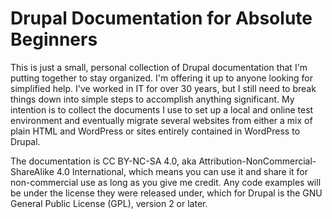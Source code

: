 # Drupal Documentation for Absolute Beginners
This is just a small, personal collection of Drupal documentation that I'm putting together to stay organized.  I'm offering it up to anyone looking for simplified help.  I've worked in IT for over 30 years, but I still need to break things down into simple steps to accomplish anything significant.
My intention is to collect the documents I use to set up a local and online test environment and eventually migrate several websites from either a mix of plain HTML and WordPress or sites entirely contained in WordPress to Drupal.

The documentation is CC BY-NC-SA 4.0, aka Attribution-NonCommercial-ShareAlike 4.0 International, which means you can use it and share it for non-commercial use as long as you give me credit.  Any code examples will be under the license they were released under, which for Drupal is the GNU General Public License (GPL), version 2 or later.
